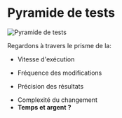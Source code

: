 # Pyramide de tests

![Pyramide de tests](./assets/schemas/Pyramide_de_tests.drawio.png)

Regardons à travers le prisme de la:

- Vitesse d'exécution
<!-- entre qq ms et plusieures minutes/heures/jours -->
- Fréquence des modifications
<!-- plus le test couvre une grande plage de code, plus il es succeptible de changer régulièrement -->
- Précision des résultats
<!-- un test unitaire, s'il est bien nommé, peut indiquer le problème sans même avoir à lire le code -->
- Complexité du changement
- **Temps et argent ?**
